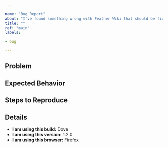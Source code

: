 ```yaml
---

name: "Bug Report"
about: "I've found something wrong with Feather Wiki that should be fixed!"
title: ""
ref: "main"
labels:

- bug

---
```


## Problem

<!-- Please describe what problem you are experiencing -->

## Expected Behavior

<!-- Please describe what you think should be happening instead -->

## Steps to Reproduce

<!-- Please explain what you did when you encountered the problem -->

## Details

<!-- Please enter the correct data -->
- **I am using this build:** Dove
- **I am using this version:** 1.2.0
- **I am using this browser:** Firefox
